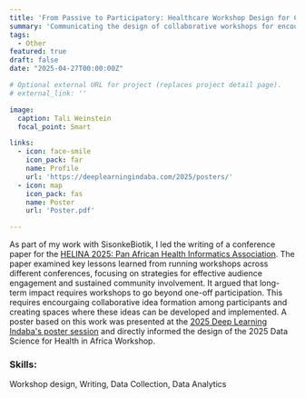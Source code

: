 ```yaml
---
title: 'From Passive to Participatory: Healthcare Workshop Design for Continued Community Engagement'
summary: 'Communicating the design of collaborative workshops for encouraging community building.'
tags:
  - Other
featured: true
draft: false
date: "2025-04-27T00:00:00Z"

# Optional external URL for project (replaces project detail page).
# external_link: ''

image:
  caption: Tali Weinstein
  focal_point: Smart

links:
  - icon: face-smile
    icon_pack: far
    name: Profile
    url: 'https://deeplearningindaba.com/2025/posters/'
  - icon: map
    icon_pack: fas
    name: Poster
    url: 'Poster.pdf'

---
```


As part of my work with SisonkeBiotik, I led the writing of a conference paper for the [HELINA 2025: Pan African Health Informatics Association](http://easychair.org/cfp.org/cfp/HELINA2025). The paper examined key lessons learned from running workshops across different conferences, focusing on strategies for effective audience engagement and sustained community involvement. It argued that long-term impact requires workshops to go beyond one-off participation. This requires encourgaing collaborative idea formation among participants and creating spaces where these ideas can be developed and implemented. A poster based on this work was presented at the [2025 Deep Learning Indaba's poster session](https://deeplearningindaba.com/2025/posters/)
 and directly informed the design of the 2025 Data Science for Health in Africa Workshop.

### Skills: 
Workshop design, Writing, Data Collection, Data Analytics

